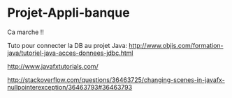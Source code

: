 # Projet-Appli-banque


Ca marche !!

Tuto pour connecter la DB au projet Java:
http://www.objis.com/formation-java/tutoriel-java-acces-donnees-jdbc.html


http://www.javafxtutorials.com/

http://stackoverflow.com/questions/36463725/changing-scenes-in-javafx-nullpointerexception/36463793#36463793
